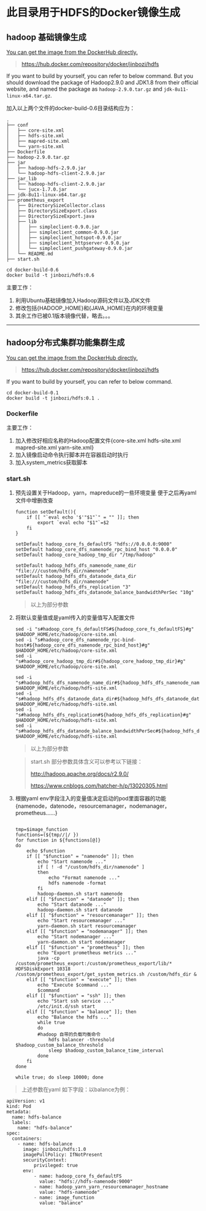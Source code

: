 # 此目录用于HDFS的Docker镜像生成

##  hadoop 基础镜像生成

 [You can get the image from the DockerHub directly.](https://registry.hub.docker.com/layers/jinbozi/hdfs/0.6/images/sha256-7cdd3c2f26d3bda7f42feae516967f4826a4e80850d63dbe69dd87fbcab0e4b6?context=explore)

> https://hub.docker.com/repository/docker/jinbozi/hdfs

If you want to build by yourself, you can refer to below command. But you should download the package of Hadoop2.9.0 and JDK1.8 from their official website, and named the package as `hadoop-2.9.0.tar.gz` and `jdk-8u11-linux-x64.tar.gz`.

加入以上两个文件的docker-build-0.6目录结构应为：

```
.
├── conf
│   ├── core-site.xml
│   ├── hdfs-site.xml
│   ├── mapred-site.xml
│   └── yarn-site.xml
├── Dockerfile
├── hadoop-2.9.0.tar.gz
├── jar
│   ├── hadoop-hdfs-2.9.0.jar
│   └── hadoop-hdfs-client-2.9.0.jar
├── jar_lib
│   ├── hadoop-hdfs-client-2.9.0.jar
│   └── jucx-1.7.0.jar
├── jdk-8u11-linux-x64.tar.gz
├── prometheus_export
│   ├── DirectorySizeCollector.class
│   ├── DirectorySizeExport.class
│   ├── DirectorySizeExport.java
│   ├── lib
│   │   ├── simpleclient-0.9.0.jar
│   │   ├── simpleclient_common-0.9.0.jar
│   │   ├── simpleclient_hotspot-0.9.0.jar
│   │   ├── simpleclient_httpserver-0.9.0.jar
│   │   └── simpleclient_pushgateway-0.9.0.jar
│   └── README.md
├── start.sh

```



```
cd docker-build-0.6
docker build -t jinbozi/hdfs:0.6
```

主要工作：

1. 利用Ubuntu基础镜像加入Hadoop源码文件以及JDK文件
2. 修改包括{HADOOP_HOME}和{JAVA_HOME}在内的环境变量
3. 其余工作已被0.1版本镜像代替，略去。。。

------



## hadoop分布式集群功能集群生成

[You can get the image from the DockerHub directly.](https://registry.hub.docker.com/layers/jinbozi/hdfs/1.0/images/sha256-b6af327900558448473286029c29e047f69ae3f3d243be494024eadc641aadeb?context=explore)

> https://hub.docker.com/repository/docker/jinbozi/hdfs

If you want to build by yourself, you can refer to below command. 

```shell
cd docker-build-0.1
docker build -t jinbozi/hdfs:0.1 .
```

### Dockerfile

主要工作：

1. 加入修改好相应名称的Hadoop配置文件{core-site.xml  hdfs-site.xml  mapred-site.xml  yarn-site.xml}
2. 加入镜像启动命令执行脚本并在容器启动时执行
3. 加入system_metrics获取脚本

### start.sh

1. 预先设置关于Hadoop，yarn，mapreduce的一些环境变量 便于之后再yaml文件中增删改查

   ```
   function setDefault(){
       if [[ "`eval echo '$'"$1"`" = "" ]]; then
           export `eval echo "$1"`=$2
       fi
   }
   
   setDefault hadoop_core_fs_defaultFS "hdfs://0.0.0.0:9000"
   setDefault hadoop_core_dfs_namenode_rpc_bind_host "0.0.0.0"
   setDefault hadoop_core_hadoop_tmp_dir "/tmp/hadoop"
   
   setDefault hadoop_hdfs_dfs_namenode_name_dir "file:///custom/hdfs_dir/namenode"
   setDefault hadoop_hdfs_dfs_datanode_data_dir "file:///custom/hdfs_dir/namenode"
   setDefault hadoop_hdfs_dfs_replication "3"
   setDefault hadoop_hdfs_dfs_datanode_balance_bandwidthPerSec "10g"
   ```

   > 以上为部分参数  

2. 将默认变量值或是yaml传入的变量值写入配置文件

   ```
   sed -i "s#hadoop_core_fs_defaultFS#${hadoop_core_fs_defaultFS}#g" $HADOOP_HOME/etc/hadoop/core-site.xml
   sed -i "s#hadoop_core_dfs_namenode_rpc-bind-host#${hadoop_core_dfs_namenode_rpc_bind_host}#g" $HADOOP_HOME/etc/hadoop/core-site.xml
   sed -i "s#hadoop_core_hadoop_tmp_dir#${hadoop_core_hadoop_tmp_dir}#g" $HADOOP_HOME/etc/hadoop/core-site.xml
   
   sed -i "s#hadoop_hdfs_dfs_namenode_name_dir#${hadoop_hdfs_dfs_namenode_name_dir}#g" $HADOOP_HOME/etc/hadoop/hdfs-site.xml
   sed -i "s#hadoop_hdfs_dfs_datanode_data_dir#${hadoop_hdfs_dfs_datanode_data_dir}#g" $HADOOP_HOME/etc/hadoop/hdfs-site.xml
   sed -i "s#hadoop_hdfs_dfs_replication#${hadoop_hdfs_dfs_replication}#g" $HADOOP_HOME/etc/hadoop/hdfs-site.xml
   sed -i "s#hadoop_hdfs_dfs_datanode_balance_bandwidthPerSec#${hadoop_hdfs_dfs_datanode_balance_bandwidthPerSec}#g" $HADOOP_HOME/etc/hadoop/hdfs-site.xml
   ```

   > 以上为部分参数

   > start.sh 部分参数具体含义可以参考以下链接：
   >
   > http://hadoop.apache.org/docs/r2.9.0/
   >
   > https://www.cnblogs.com/hatcher-h/p/13020305.html
   >

3. 根据yaml env字段注入的变量值决定启动的pod里面容器的功能 {namenode，datenode，resourcemanager，nodemanager，prometheus......}

   ```
   
   tmp=$image_function
   functions=(${tmp//|/ })  
   for function in ${functions[@]}
   do
       echo $function
       if [[ "$function" = "namenode" ]]; then
           echo "Start namenode ..."
           if [ ! -d "/custom/hdfs_dir/namenode" ]
           then
               echo "Format namenode ..."
               hdfs namenode -format
           fi
           hadoop-daemon.sh start namenode
       elif [[ "$function" = "datanode" ]]; then
           echo "Start datanode ..."
           hadoop-daemon.sh start datanode
       elif [[ "$function" = "resourcemanager" ]]; then
           echo "Start resourcemanager ..."
           yarn-daemon.sh start resourcemanager
       elif [[ "$function" = "nodemanager" ]]; then
           echo "Start nodemanager ..."
           yarn-daemon.sh start nodemanager
       elif [[ "$function" = "prometheus" ]]; then
           echo "Export prometheus metrics ..."
           java -cp /custom/prometheus_export:/custom/prometheus_export/lib/* HDFSDiskExport 10318 /custom/prometheus_export/get_system_metrics.sh /custom/hdfs_dir &
       elif [[ "$function" = "execute" ]]; then
           echo "Execute $command ..."
           $command
       elif [[ "$function" = "ssh" ]]; then
           echo "Start ssh service ..."
           /etc/init.d/ssh start
       elif [[ "$function" = "balance" ]]; then
           echo "Balance the hdfs ..."
           while true
           do
           #hadoop 自带的负载均衡命令
               hdfs balancer -threshold $hadoop_custom_balance_threshold
               sleep $hadoop_custom_balance_time_interval
           done
       fi
   done 
   
   while true; do sleep 10000; done
   ```

> 上述参数在yaml 如下字段：以balance为例：

```
apiVersion: v1
kind: Pod
metadata:
  name: hdfs-balance
  labels:
    name: "hdfs-balance"
spec:
  containers:
    - name: hdfs-balance
      image: jinbozi/hdfs:1.0
      imagePullPolicy: IfNotPresent
      securityContext:
          privileged: true
      env:
          - name: hadoop_core_fs_defaultFS
            value: "hdfs://hdfs-namenode:9000"
          - name: hadoop_yarn_yarn_resourcemanager_hostname
            value: "hdfs-namenode"
          - name: image_function
            value: "balance"
```

